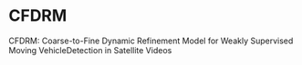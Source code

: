 # CFDRM
CFDRM: Coarse-to-Fine Dynamic Refinement Model for Weakly Supervised Moving VehicleDetection in Satellite Videos

